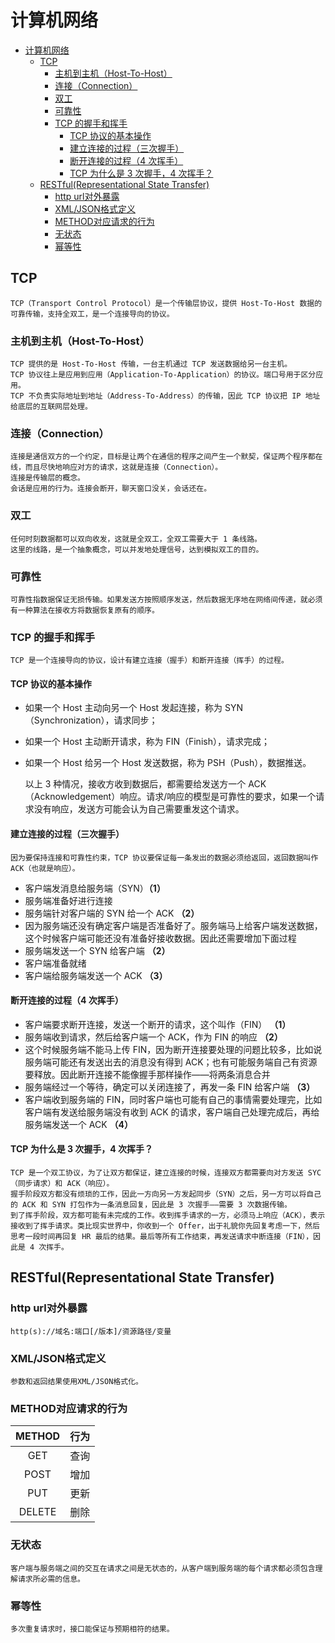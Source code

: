 # 计算机网络

- [计算机网络](#计算机网络)
  - [TCP](#tcp)
    - [主机到主机（Host-To-Host）](#主机到主机host-to-host)
    - [连接（Connection）](#连接connection)
    - [双工](#双工)
    - [可靠性](#可靠性)
    - [TCP 的握手和挥手](#tcp-的握手和挥手)
      - [TCP 协议的基本操作](#tcp-协议的基本操作)
      - [建立连接的过程（三次握手）](#建立连接的过程三次握手)
      - [断开连接的过程（4 次挥手）](#断开连接的过程4-次挥手)
      - [TCP 为什么是 3 次握手，4 次挥手？](#tcp-为什么是-3-次握手4-次挥手)
  - [RESTful(Representational State Transfer)](#restfulrepresentational-state-transfer)
    - [http url对外暴露](#http-url对外暴露)
    - [XML/JSON格式定义](#xmljson格式定义)
    - [METHOD对应请求的行为](#method对应请求的行为)
    - [无状态](#无状态)
    - [幂等性](#幂等性)

## TCP

    TCP（Transport Control Protocol）是一个传输层协议，提供 Host-To-Host 数据的可靠传输，支持全双工，是一个连接导向的协议。

### 主机到主机（Host-To-Host）

    TCP 提供的是 Host-To-Host 传输，一台主机通过 TCP 发送数据给另一台主机。
    TCP 协议往上是应用到应用（Application-To-Application）的协议。端口号用于区分应用。
    TCP 不负责实际地址到地址（Address-To-Address）的传输，因此 TCP 协议把 IP 地址给底层的互联网层处理。

### 连接（Connection）

    连接是通信双方的一个约定，目标是让两个在通信的程序之间产生一个默契，保证两个程序都在线，而且尽快地响应对方的请求，这就是连接（Connection）。
    连接是传输层的概念。
    会话是应用的行为。连接会断开，聊天窗口没关，会话还在。

### 双工

    任何时刻数据都可以双向收发，这就是全双工，全双工需要大于 1 条线路。
    这里的线路，是一个抽象概念，可以并发地处理信号，达到模拟双工的目的。

### 可靠性

    可靠性指数据保证无损传输。如果发送方按照顺序发送，然后数据无序地在网络间传递，就必须有一种算法在接收方将数据恢复原有的顺序。

### TCP 的握手和挥手

    TCP 是一个连接导向的协议，设计有建立连接（握手）和断开连接（挥手）的过程。

#### TCP 协议的基本操作

  - 如果一个 Host 主动向另一个 Host 发起连接，称为 SYN（Synchronization），请求同步；
  - 如果一个 Host 主动断开请求，称为 FIN（Finish），请求完成；
  - 如果一个 Host 给另一个 Host 发送数据，称为 PSH（Push），数据推送。

    以上 3 种情况，接收方收到数据后，都需要给发送方一个 ACK（Acknowledgement）响应。请求/响应的模型是可靠性的要求，如果一个请求没有响应，发送方可能会认为自己需要重发这个请求。

#### 建立连接的过程（三次握手）

    因为要保持连接和可靠性约束，TCP 协议要保证每一条发出的数据必须给返回，返回数据叫作 ACK（也就是响应）。

  - 客户端发消息给服务端（SYN）**（1）**
  - 服务端准备好进行连接
  - 服务端针对客户端的 SYN 给一个 ACK **（2）**
  - 因为服务端还没有确定客户端是否准备好了。服务端马上给客户端发送数据，这个时候客户端可能还没有准备好接收数据。因此还需要增加下面过程
  - 服务端发送一个 SYN 给客户端 **（2）**
  - 客户端准备就绪
  - 客户端给服务端发送一个 ACK **（3）**

#### 断开连接的过程（4 次挥手）

  - 客户端要求断开连接，发送一个断开的请求，这个叫作（FIN） **（1）**
  - 服务端收到请求，然后给客户端一个 ACK，作为 FIN 的响应 **（2）**
  - 这个时候服务端不能马上传 FIN，因为断开连接要处理的问题比较多，比如说服务端可能还有发送出去的消息没有得到 ACK；也有可能服务端自己有资源要释放。因此断开连接不能像握手那样操作——将两条消息合并
  - 服务端经过一个等待，确定可以关闭连接了，再发一条 FIN 给客户端 **（3）**
  - 客户端收到服务端的 FIN，同时客户端也可能有自己的事情需要处理完，比如客户端有发送给服务端没有收到 ACK 的请求，客户端自己处理完成后，再给服务端发送一个 ACK **（4）**

#### TCP 为什么是 3 次握手，4 次挥手？

    TCP 是一个双工协议，为了让双方都保证，建立连接的时候，连接双方都需要向对方发送 SYC（同步请求）和 ACK（响应）。
    握手阶段双方都没有烦琐的工作，因此一方向另一方发起同步（SYN）之后，另一方可以将自己的 ACK 和 SYN 打包作为一条消息回复，因此是 3 次握手——需要 3 次数据传输。
    到了挥手阶段，双方都可能有未完成的工作。收到挥手请求的一方，必须马上响应（ACK），表示接收到了挥手请求。类比现实世界中，你收到一个 Offer，出于礼貌你先回复考虑一下，然后思考一段时间再回复 HR 最后的结果。最后等所有工作结束，再发送请求中断连接（FIN），因此是 4 次挥手。

## RESTful(Representational State Transfer)

### http url对外暴露

```http
http(s)://域名:端口[/版本]/资源路径/变量
```

### XML/JSON格式定义

    参数和返回结果使用XML/JSON格式化。

### METHOD对应请求的行为

| METHOD | 行为  |
| :----: | :---: |
|  GET   | 查询  |
|  POST  | 增加  |
|  PUT   | 更新  |
| DELETE | 删除  |

### 无状态

    客户端与服务端之间的交互在请求之间是无状态的，从客户端到服务端的每个请求都必须包含理解请求所必需的信息。

### 幂等性

    多次重复请求时，接口能保证与预期相符的结果。